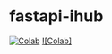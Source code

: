 # fastapi-ihub

[![Colab](https://colab.research.google.com/assets/colab-badge.svg)](https://colab.research.google.com/drive/10SZqCpc8wp0sUU-TGhhLGZ6Vmy3ihPg0?usp=sharing)
[![Colab]](https://colab.research.google.com/github/jakevdp/PythonDataScienceHandbook/blob/master/notebooks/Index.ipynb)
